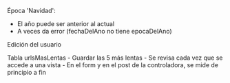 Época 'Navidad':
   - El año puede ser anterior al actual
   - A veces da error (fechaDelAno no tiene epocaDelAno)

Edición del usuario

Tabla urlsMasLentas
    - Guardar las 5 más lentas
    - Se revisa cada vez que se accede a una vista
    - En el form y en el post de la controladora, se mide de principio a fin
